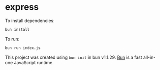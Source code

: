 # express

To install dependencies:

```bash
bun install
```

To run:

```bash
bun run index.js
```

This project was created using `bun init` in bun v1.1.29. [Bun](https://bun.sh) is a fast all-in-one JavaScript runtime.
